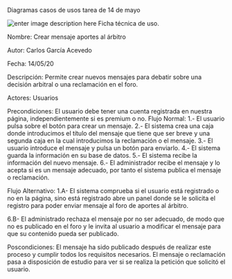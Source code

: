 ﻿
Diagramas casos de usos tarea de 14 de mayo

![enter image description here](https://imgur.com/q09ipIg.png)
Ficha técnica de uso.

Nombre: Crear mensaje aportes al árbitro

Autor: Carlos García Acevedo

Fecha: 14/05/20

Descripción: Permite crear nuevos mensajes para debatir sobre una decisión arbitral o una reclamación en el foro.

Actores: Usuarios

Precondiciones: El usuario debe tener una cuenta registrada en nuestra página, independientemente si es premium o no.
Flujo Normal:
1.- El usuario pulsa sobre el botón para crear un mensaje.
2.- El sistema crea una caja donde introducimos el título del mensaje que tiene que ser breve
 y una segunda caja en la cual introducimos la reclamación o el mensaje.
3.- El usuario introduce el mensaje y pulsa un botón para enviarlo.
4.- El sistema guarda la información en su base de datos.
5.- El sistema recibe la información del nuevo mensaje.
6.- El administrador recibe el mensaje y lo acepta si es un mensaje adecuado, por tanto el sistema publica el mensaje o reclamación.

Flujo Alternativo:
1.A- El sistema comprueba si el usuario está registrado o no en la página, sino está registrado abre un panel 
donde se le solicita el registro para poder enviar mensaje al foro de aportes al árbitro.

6.B- El administrado rechaza el mensaje por no ser adecuado, de modo que no es publicado en el foro y 
le invita al usuario a modificar el mensaje para que su contenido pueda ser publicado.

Poscondiciones: El mensaje ha sido publicado después de realizar este proceso y cumplir todos los requisitos necesarios. El mensaje 
o reclamación pasa a disposición de estudio para ver si se realiza la petición que solicitó el usuario.
